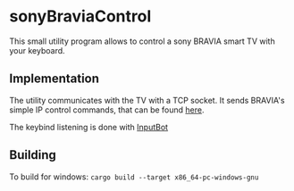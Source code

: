 # sonyBraviaControl
This small utility program allows to control a sony BRAVIA smart TV with your keyboard.

## Implementation
The utility communicates with the TV with a TCP socket. It sends BRAVIA's simple IP control commands, that can be found [here](https://pro-bravia.sony.net/develop/integrate/ssip/command-definitions/index.html).

The keybind listening is done with [InputBot](https://github.com/obv-mikhail/InputBot)

## Building
To build for windows: `cargo build --target x86_64-pc-windows-gnu`